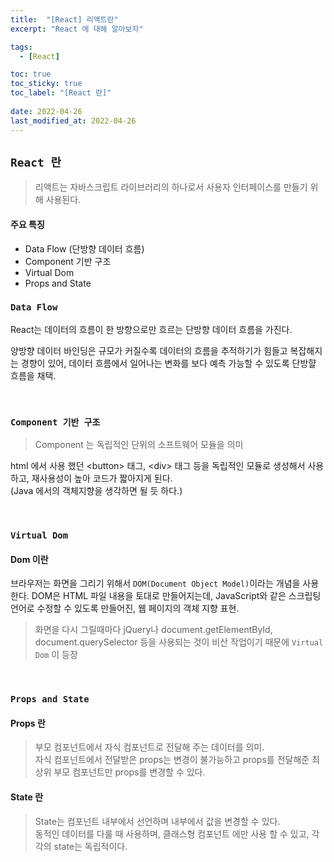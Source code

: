 ```yaml
---
title:  "[React] 리액트란"
excerpt: "React 에 대해 알아보자"

tags:
  - [React]

toc: true
toc_sticky: true
toc_label: "[React 란]"
 
date: 2022-04-26
last_modified_at: 2022-04-26
---
```


## ``React 란``
  > 리액트는 자바스크립트 라이브러리의 하나로서 사용자 인터페이스를 만들기 위해 사용된다. 

#### 주요 특징

- Data Flow (단방향 데이터 흐름)
- Component 기반 구조
- Virtual Dom
- Props and State


### ``Data Flow``
React는 데이터의 흐름이 한 방향으로만 흐르는 단방향 데이터 흐름을 가진다.

양방향 데이터 바인딩은 규모가 커질수록 데이터의 흐름을 추적하기가 힘들고 복잡해지는 경향이 있어, 데이터 흐름에서 일어나는 변화를 보다 예측 가능할 수 있도록 단방햘 흐름을 채택.
  
<br>


### ``Component 기반 구조``

> Component 는 독립적인 단위의 소프트웨어 모듈을 의미 <br>

html 에서 사용 했던 \<button> 태그, \<div> 태그 등을 독립적인 모듈로 생성해서 사용하고, 재사용성이 높아 코드가 짧아지게 된다. <br>
(Java 에서의 객체지향을 생각하면 될 듯 하다.)

<br>

### ``Virtual Dom``

#### Dom 이란
브라우저는 화면을 그리기 위해서 `DOM(Document Object Model)`이라는 개념을 사용한다. DOM은 HTML 파일 내용을 토대로 만들어지는데, JavaScript와 같은 스크립팅 언어로 수정할 수 있도록 만들어진, 웹 페이지의 객체 지향 표현.

> 화면을 다시 그릴때마다 jQuery나 document.getElementById, document.querySelector 등을 사용되는 것이 비산 작업이기 때문에 `Virtual Dom` 이 등장

<br>

### ``Props and State``

#### Props 란

> 부모 컴포넌트에서 자식 컴포넌트로 전달해 주는 데이터를 의미. <br>
> 자식 컴포넌트에서 전달받은 props는 변경이 불가능하고 props를 전달해준 최상위 부모 컴포넌트만 props를 변경할 수 있다.

#### State 란

> State는 컴포넌트 내부에서 선언하며 내부에서 값을 변경할 수 있다. <br>
> 동적인 데이터를 다룰 때 사용하며, 클래스형 컴포넌트 에만 사용 할 수 있고, 각각의 state는 독립적이다.





